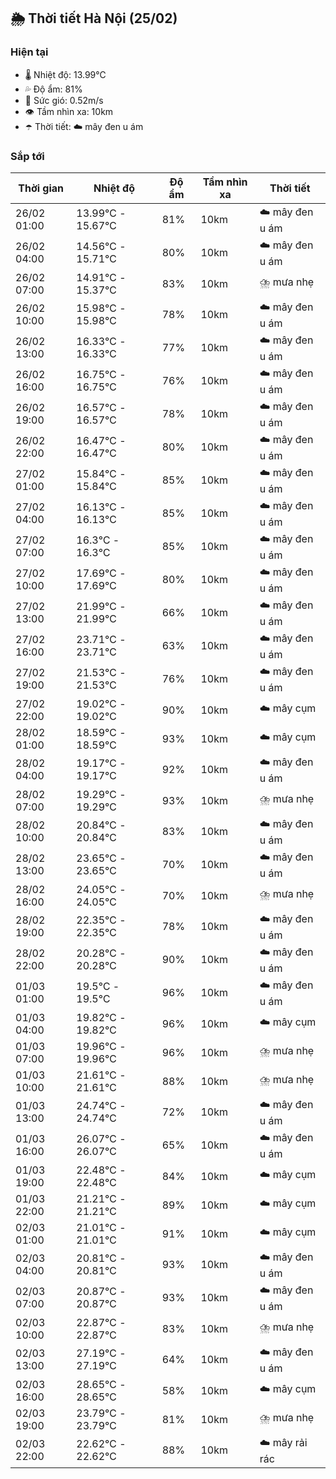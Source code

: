 ## 🌦️ Thời tiết Hà Nội (25/02)

### Hiện tại

- 🌡️ Nhiệt độ: 13.99℃
- 💦 Độ ẩm: 81%
- 💨 Sức gió: 0.52m/s
- 👁️ Tầm nhìn xa: 10km
- ☂️ Thời tiết: ☁️ mây đen u ám

### Sắp tới

| Thời gian | Nhiệt độ | Độ ẩm | Tầm nhìn xa | Thời tiết |
| --- | --- | --- | --- | --- |
| 26/02 01:00 | 13.99℃ - 15.67℃ | 81% | 10km | ☁️ mây đen u ám |
| 26/02 04:00 | 14.56℃ - 15.71℃ | 80% | 10km | ☁️ mây đen u ám |
| 26/02 07:00 | 14.91℃ - 15.37℃ | 83% | 10km | ⛈️ mưa nhẹ |
| 26/02 10:00 | 15.98℃ - 15.98℃ | 78% | 10km | ☁️ mây đen u ám |
| 26/02 13:00 | 16.33℃ - 16.33℃ | 77% | 10km | ☁️ mây đen u ám |
| 26/02 16:00 | 16.75℃ - 16.75℃ | 76% | 10km | ☁️ mây đen u ám |
| 26/02 19:00 | 16.57℃ - 16.57℃ | 78% | 10km | ☁️ mây đen u ám |
| 26/02 22:00 | 16.47℃ - 16.47℃ | 80% | 10km | ☁️ mây đen u ám |
| 27/02 01:00 | 15.84℃ - 15.84℃ | 85% | 10km | ☁️ mây đen u ám |
| 27/02 04:00 | 16.13℃ - 16.13℃ | 85% | 10km | ☁️ mây đen u ám |
| 27/02 07:00 | 16.3℃ - 16.3℃ | 85% | 10km | ☁️ mây đen u ám |
| 27/02 10:00 | 17.69℃ - 17.69℃ | 80% | 10km | ☁️ mây đen u ám |
| 27/02 13:00 | 21.99℃ - 21.99℃ | 66% | 10km | ☁️ mây đen u ám |
| 27/02 16:00 | 23.71℃ - 23.71℃ | 63% | 10km | ☁️ mây đen u ám |
| 27/02 19:00 | 21.53℃ - 21.53℃ | 76% | 10km | ☁️ mây đen u ám |
| 27/02 22:00 | 19.02℃ - 19.02℃ | 90% | 10km | ☁️ mây cụm |
| 28/02 01:00 | 18.59℃ - 18.59℃ | 93% | 10km | ☁️ mây cụm |
| 28/02 04:00 | 19.17℃ - 19.17℃ | 92% | 10km | ☁️ mây đen u ám |
| 28/02 07:00 | 19.29℃ - 19.29℃ | 93% | 10km | ⛈️ mưa nhẹ |
| 28/02 10:00 | 20.84℃ - 20.84℃ | 83% | 10km | ☁️ mây đen u ám |
| 28/02 13:00 | 23.65℃ - 23.65℃ | 70% | 10km | ☁️ mây đen u ám |
| 28/02 16:00 | 24.05℃ - 24.05℃ | 70% | 10km | ⛈️ mưa nhẹ |
| 28/02 19:00 | 22.35℃ - 22.35℃ | 78% | 10km | ☁️ mây đen u ám |
| 28/02 22:00 | 20.28℃ - 20.28℃ | 90% | 10km | ☁️ mây đen u ám |
| 01/03 01:00 | 19.5℃ - 19.5℃ | 96% | 10km | ☁️ mây đen u ám |
| 01/03 04:00 | 19.82℃ - 19.82℃ | 96% | 10km | ☁️ mây cụm |
| 01/03 07:00 | 19.96℃ - 19.96℃ | 96% | 10km | ⛈️ mưa nhẹ |
| 01/03 10:00 | 21.61℃ - 21.61℃ | 88% | 10km | ⛈️ mưa nhẹ |
| 01/03 13:00 | 24.74℃ - 24.74℃ | 72% | 10km | ☁️ mây đen u ám |
| 01/03 16:00 | 26.07℃ - 26.07℃ | 65% | 10km | ☁️ mây đen u ám |
| 01/03 19:00 | 22.48℃ - 22.48℃ | 84% | 10km | ☁️ mây cụm |
| 01/03 22:00 | 21.21℃ - 21.21℃ | 89% | 10km | ☁️ mây cụm |
| 02/03 01:00 | 21.01℃ - 21.01℃ | 91% | 10km | ☁️ mây cụm |
| 02/03 04:00 | 20.81℃ - 20.81℃ | 93% | 10km | ☁️ mây đen u ám |
| 02/03 07:00 | 20.87℃ - 20.87℃ | 93% | 10km | ☁️ mây đen u ám |
| 02/03 10:00 | 22.87℃ - 22.87℃ | 83% | 10km | ⛈️ mưa nhẹ |
| 02/03 13:00 | 27.19℃ - 27.19℃ | 64% | 10km | ☁️ mây đen u ám |
| 02/03 16:00 | 28.65℃ - 28.65℃ | 58% | 10km | ☁️ mây cụm |
| 02/03 19:00 | 23.79℃ - 23.79℃ | 81% | 10km | ⛈️ mưa nhẹ |
| 02/03 22:00 | 22.62℃ - 22.62℃ | 88% | 10km | ☁️ mây rải rác |
